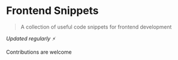 # Frontend Snippets

> A collection of useful code snippets for frontend development

*Updated regularly ⚡*

Contributions are welcome
